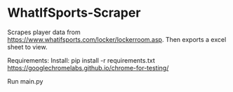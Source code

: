 # WhatIfSports-Scraper
Scrapes player data from https://www.whatifsports.com/locker/lockerroom.asp. Then exports a excel sheet to view. 


Requirements: 
    Install: 
    pip install -r requirements.txt
    https://googlechromelabs.github.io/chrome-for-testing/
    

Run main.py

